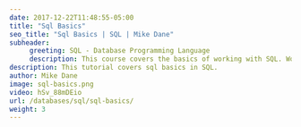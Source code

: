 ```yaml
---
date: 2017-12-22T11:48:55-05:00
title: "Sql Basics"
seo_title: "Sql Basics | SQL | Mike Dane"
subheader:
     greeting: SQL - Database Programming Language
     description: This course covers the basics of working with SQL. Work your way through the videos and we'll teach you everything you need to know to interact with database management systems and create powerful relational databases!
description: This tutorial covers sql basics in SQL.
author: Mike Dane
image: sql-basics.png
video: hSv_88mDEio
url: /databases/sql/sql-basics/
weight: 3
---
```


